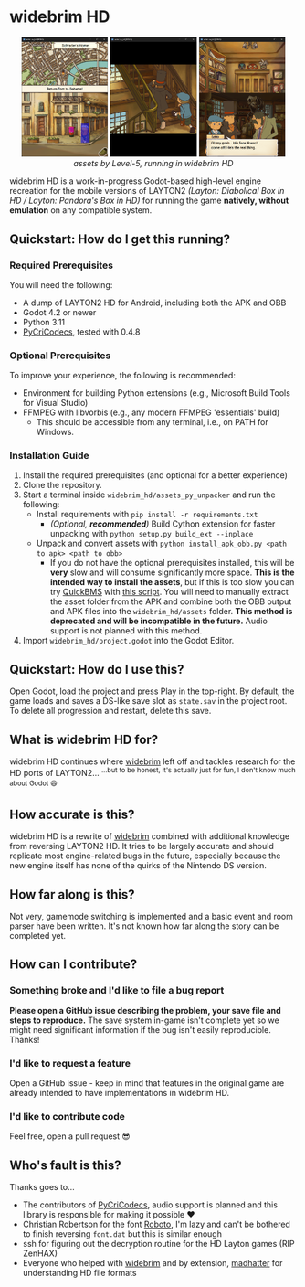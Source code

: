 # widebrim HD
<p align="middle">
  <img src="./res_demo/demo_0.png" width="30%" align="justify">
  <img src="./res_demo/demo_1.png" width="30%" align="justify">
  <img src="./res_demo/demo_2.png" width="30%" align="justify">
  <br><i>assets by Level-5, running in widebrim HD</i>
</p>

widebrim HD is a work-in-progress Godot-based high-level engine recreation for the mobile versions of LAYTON2 _(Layton: Diabolical Box in HD / Layton: Pandora's Box in HD)_ for running the game **natively, without emulation** on any compatible system.

## Quickstart: How do I get this running?
### Required Prerequisites
You will need the following:

 - A dump of LAYTON2 HD for Android, including both the APK and OBB
 - Godot 4.2 or newer
 - Python 3.11
 - [PyCriCodecs](https://github.com/Youjose/PyCriCodecs), tested with 0.4.8

### Optional Prerequisites
To improve your experience, the following is recommended:

 - Environment for building Python extensions (e.g., Microsoft Build Tools for Visual Studio)
 - FFMPEG with libvorbis (e.g., any modern FFMPEG 'essentials' build)
	- This should be accessible from any terminal, i.e., on PATH for Windows.

### Installation Guide

 1. Install the required prerequisites (and optional for a better experience)
 2. Clone the repository.
 3. Start a terminal inside `widebrim_hd/assets_py_unpacker` and run the following:
    - Install requirements with `pip install -r requirements.txt`
	     - <i>(Optional, <b>recommended</b>)</i> Build Cython extension for faster unpacking with `python setup.py build_ext --inplace`
    - Unpack and convert assets with `python install_apk_obb.py <path to apk> <path to obb>`
	     - If you do not have the optional prerequisites installed, this will be **very** slow and will consume significantly more space. **This is the intended way to install the assets**, but if this is too slow you can try [QuickBMS](https://aluigi.altervista.org/quickbms.htm) with [this script](https://aluigi.altervista.org/bms/layton_curious_village.bms). You will need to manually extract the asset folder from the APK and combine both the OBB output and APK files into the `widebrim_hd/assets` folder. **This method is deprecated and will be incompatible in the future.** Audio support is not planned with this method.
 4. Import `widebrim_hd/project.godot` into the Godot Editor.

## Quickstart: How do I use this?

Open Godot, load the project and press Play in the top-right. By default, the game loads and saves a DS-like save slot as `state.sav` in the project root. To delete all progression and restart, delete this save.

## What is widebrim HD for?

widebrim HD continues where [widebrim](https://github.com/bullbin/widebrim) left off and tackles research for the HD ports of LAYTON2... <sup>...but to be honest, it's actually just for fun, I don't know much about Godot 😄<sup>

## How accurate is this?
widebrim HD is a rewrite of [widebrim](https://github.com/bullbin/widebrim) combined with additional knowledge from reversing LAYTON2 HD. It tries to be largely accurate and should replicate most engine-related bugs in the future, especially because the new engine itself has none of the quirks of the Nintendo DS version.

## How far along is this?
Not very, gamemode switching is implemented and a basic event and room parser have been written. It's not known how far along the story can be completed yet.

## How can I contribute?
### Something broke and I'd like to file a bug report
**Please open a GitHub issue describing the problem, your save file and steps to reproduce.** The save system in-game isn't complete yet so we might need significant information if the bug isn't easily reproducible. Thanks!

### I'd like to request a feature
Open a GitHub issue - keep in mind that features in the original game are already intended to have implementations in widebrim HD.

### I'd like to contribute code
Feel free, open a pull request 😎

## Who's fault is this?
Thanks goes to...
 - The contributors of [PyCriCodecs](https://github.com/Youjose/PyCriCodecs), audio support is planned and this library is responsible for making it possible ❤️
 - Christian Robertson for the font [Roboto](https://fonts.google.com/specimen/Roboto), I'm lazy and can't be bothered to finish reversing `font.dat` but this is similar enough
 - ssh for figuring out the decryption routine for the HD Layton games (RIP ZenHAX)
 - Everyone who helped with [widebrim](https://github.com/bullbin/widebrim) and by extension, [madhatter](https://github.com/bullbin/madhatter) for understanding HD file formats
